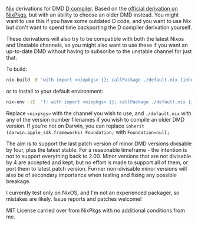 [Nix](https://nixos.org) derivations for DMD [D compiler](https://dlang.org). Based on the
[official derivation on NixPkgs](https://github.com/nixos/nixpkgs/tree/master/pkgs/development/compilers/dmd),
but with an ability to choose an older DMD instead. You might want to use this if
you have some outdated D code, and you want to use Nix but don't want to spend
time backporting the D compiler derivation yourself.

These derivations will also try to be compatible with both the latest Nixos and
Unstable channels, so you might also want to use these if you want an up-to-date
DMD without having to subscribe to the unstable channel for just that.

To build:
```bash
nix-build -E 'with import <nixpkgs> {}; callPackage ./default.nix {inherit (darwin.apple_sdk.frameworks) Foundation;}'
```

or to install to your default environment:
```bash
nix-env -iE  'f: with import <nixpkgs> {}; callPackage ./default.nix {inherit (darwin.apple_sdk.frameworks) Foundation;}'
```

Replace `<nixpkgs>` with the channel you wish to use, and `./default.nix` with
any of the version number filenames if you wish to compile an older DMD version. If
you're not on Darwin, you can replace `inherit (darwin.apple_sdk.frameworks) Foundation;`
with `Foundation=null;`

The aim is to support the last patch version of minor DMD versions divisable by four,
plus the latest stable. For a reasonable timeframe - the intention is not to support
everything back to 2.00. Minor versions that are not divisable by 4 are accepted
and kept, but no effort is made to support all of them, or port them to latest
patch version. Former non-divisable minor versions will also be of secondary
importance when testing and fixing any possible breakage.

I currently test only on NixOS, and I'm not an experienced packager, so mistakes are
likely. Issue reports and patches welcome!

MIT License carried over from NixPkgs with no additional conditions from me.
